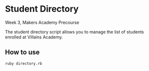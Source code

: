 # Student Directory #

Week 3, Makers Academy Precourse

The student directory script allows you to manage the list of students enrolled at Villains Academy.

## How to use ##

```shell
ruby directory.rb
```
